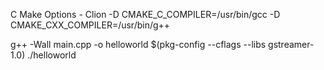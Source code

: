 C Make Options - Clion
-D
CMAKE_C_COMPILER=/usr/bin/gcc
-D
CMAKE_CXX_COMPILER=/usr/bin/g++

g++ -Wall main.cpp -o helloworld $(pkg-config --cflags --libs gstreamer-1.0)
./helloworld